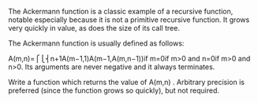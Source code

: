 The Ackermann function is a classic example of a recursive function, notable especially because it is not a primitive recursive function. It grows very quickly in value, as does the size of its call tree.

The Ackermann function is usually defined as follows:

A(m,n)=⎧⎩⎨n+1A(m−1,1)A(m−1,A(m,n−1))if m=0if m>0 and n=0if m>0 and n>0. 
Its arguments are never negative and it always terminates.

Write a function which returns the value of  A(m,n) . Arbitrary precision is preferred (since the function grows so quickly), but not required.

